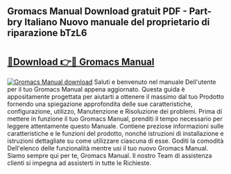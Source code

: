 ## Gromacs Manual Download gratuit PDF - Part-bry Italiano Nuovo manuale del proprietario di riparazione bTzL6

# <h2><a href="http://dfdxyiz.blite.top/?on=Gromacs+Manual">🔗Download 👉🔴 Gromacs Manual</a></h2>

[![Gromacs Manual download](https://i.imgur.com/lujVjoI.png)](http://dfdxyiz.blite.top/?on=Gromacs+Manual)
Saluti e benvenuto nel manuale Dell'utente per il tuo Gromacs Manual appena aggiornato. Questa guida è appositamente progettata per aiutarti a ottenere il massimo dal tuo Prodotto fornendo una spiegazione approfondita delle sue caratteristiche, configurazione, utilizzo, Manutenzione e Risoluzione dei problemi. Prima di mettere in funzione il tuo Gromacs Manual, prenditi il tempo necessario per leggere attentamente questo Manuale. Contiene preziose informazioni sulle caratteristiche e le funzioni del prodotto, nonché istruzioni di installazione e istruzioni dettagliate su come utilizzare ciascuna di esse. Goditi la comodità Dell'elenco delle funzionalità mentre usi il tuo nuovo Gromacs Manual. Siamo sempre qui per te, Gromacs Manual. Il nostro Team di assistenza clienti si impegna ad assisterti in tutte le Richieste.

